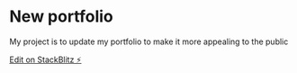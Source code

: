 # New portfolio

My project is to update my portfolio to make it more appealing to the public

[Edit on StackBlitz ⚡️](https://stackblitz.com/edit/vitejs-vite-s2mcmh?file=README.md)
